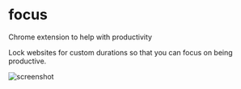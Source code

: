 # focus
Chrome extension to help with productivity

Lock websites for custom durations so that you can focus on being productive.

![screenshot](https://user-images.githubusercontent.com/17792243/77240543-81451280-6bbd-11ea-9e83-47927ee7ac8b.PNG)

